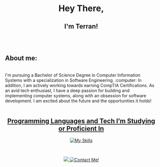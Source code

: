 <div align="center">

<h1> 
  Hey There, <h2> I'm Terran!</h2>  
</h1>


</div>
<br>
<br>

## About me:
<br>
I'm pursuing a Bachelor of Science Degree in Computer Information Systems with a specialization in Software Engineering. :computer: In addition, I am actively working towards earning CompTIA Certifications. As an avid tech enthusiast, I have a deep passion for building and implementing computer systems, along with an obsession for software development. I am excited about the future and the opportunities it holds! 

<br>
<br>

<div align="center">
  
<a href=""> <h2>Programming Languages and Tech I’m Studying or Proficient In </h2>

</div>
<div align="center">

<a href=""> [![My Skills](https://skillicons.dev/icons?i=html,css,py,go,cs,js,react,mysql,vscode,neovim,linux,ubuntu,windows,apple,bootstrap,discord&perline=8)](https://skillicons.dev) </a>

</div>

<br>


<div align="center">

  <a href="">![](https://komarev.com/ghpvc/?username=ts-at4dm&color=00FFFF&style=plastic) </a>
  <a href="">[![Contact Me!](https://img.shields.io/badge/Contact_Me!-green?style=plastic&logoColor=FFFFFF&color=00ff44)](mailto:terran.stone@maine.edu) </a>

</div>
